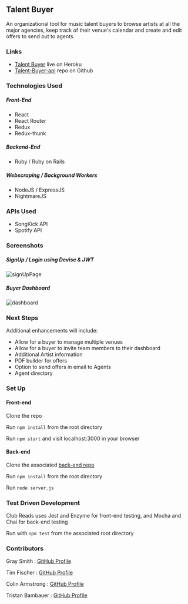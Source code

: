 ## Talent Buyer
An organizational tool for music talent buyers to browse artists at all the major agencies, keep track of their venue's calendar and create and edit offers to send out to agents. 


### Links
- [Talent Buyer](https://talent-buyer.herokuapp.com/) live on Heroku
- [Talent-Buyer-api](https://github.com/colinwarmstrong/talent-buyer-api) repo on Github

### Technologies Used

##### Front-End
- React
- React Router
- Redux
- Redux-thunk

##### Backend-End
- Ruby / Ruby on Rails

##### Webscraping / Background Workers
- NodeJS / ExpressJS
- NightmareJS


### APIs Used
- SongKick API
- Spotify API

### Screenshots

##### SignUp / Login using Devise & JWT
![signUpPage](https://i.imgur.com/a1xB2vn.png)

##### Buyer Dashboard
![dashboard](https://i.imgur.com/Je4OJt6.png)



### Next Steps
Additional enhancements will include:
- Allow for a buyer to manage multiple venues
- Allow for a buyer to invite team members to their dashboard
- Additional Artist information
- PDF builder for offers
- Option to send offers in email to Agents
- Agent directory

### Set Up
#### Front-end

Clone the repo

Run `npm install` from the root directory

Run `npm start` and visit localhost:3000 in your browser

#### Back-end
Clone the associated [back-end repo](https://github.com/colinwarmstrong/talent-buyer-api)

Run `npm install` from the root directory

Run `node server.js`

### Test Driven Development
Club Reads uses Jest and Enzyme for front-end testing, and Mocha and Chai for back-end testing

Run with `npm test` from the associated root directory

### Contributors

Gray Smith : [GitHub Profile](https://github.com/graysmith00)

Tim Fischer : [GitHub Profile](https://github.com/TFisch)

Colin Armstrong : [GitHub Profile](https://github.com/colinwarmstrong)

Tristan Bambauer : [GitHub Profile](https://github.com/TristanB17)

